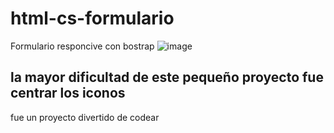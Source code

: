 # html-cs-formulario
Formulario responcive con bostrap
![image](https://github.com/abaduna/html-cs-formulario/assets/64230830/2636649e-6dc3-4db3-aaa0-ef5f87c71c0c)

## la mayor dificultad de este pequeño proyecto fue centrar los iconos
fue un proyecto divertido de codear 
